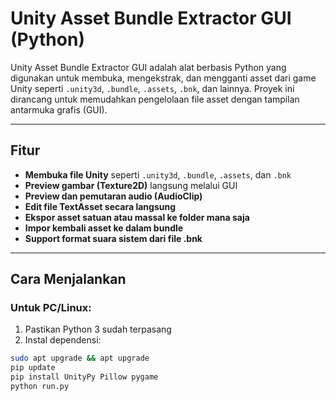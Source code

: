 # Unity Asset Bundle Extractor GUI (Python)

Unity Asset Bundle Extractor GUI adalah alat berbasis Python yang digunakan untuk membuka, mengekstrak, dan mengganti asset dari game Unity seperti `.unity3d`, `.bundle`, `.assets`, `.bnk`, dan lainnya. Proyek ini dirancang untuk memudahkan pengelolaan file asset dengan tampilan antarmuka grafis (GUI).

---

## Fitur

- **Membuka file Unity** seperti `.unity3d`, `.bundle`, `.assets`, dan `.bnk`
- **Preview gambar (Texture2D)** langsung melalui GUI
- **Preview dan pemutaran audio (AudioClip)**
- **Edit file TextAsset secara langsung**
- **Ekspor asset satuan atau massal ke folder mana saja**
- **Impor kembali asset ke dalam bundle**
- **Support format suara sistem dari file .bnk**

---

## Cara Menjalankan

### Untuk PC/Linux:

1. Pastikan Python 3 sudah terpasang
2. Instal dependensi:

```bash
sudo apt upgrade && apt upgrade
pip update
pip install UnityPy Pillow pygame
python run.py
